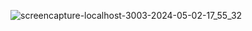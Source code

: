 ![screencapture-localhost-3003-2024-05-02-17_55_32](https://github.com/Kamalesh199930/Shopper_E-commerce-Application/assets/154793294/5ee68316-a6c6-4480-a240-1147bd9bfd79)
